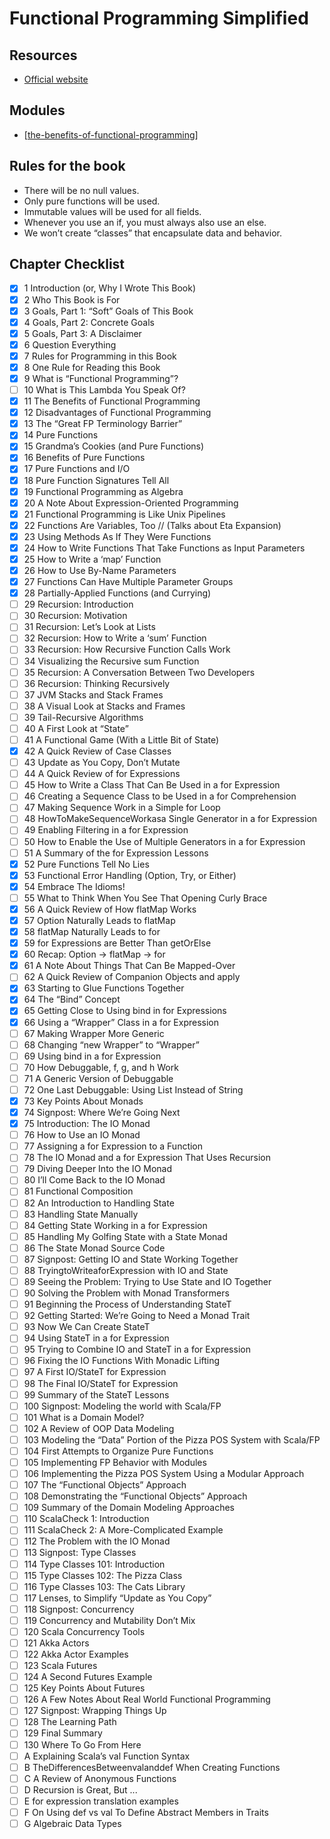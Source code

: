 Functional Programming Simplified
===

Resources
---

- [Official website][1]

<!-- Links -->
[1]: https://alvinalexander.com/photos/functional-programming-simplied-free-pdf-preview/

<!-- Links end -->


Modules
---
- [[the-benefits-of-functional-programming]]

Rules for the book
---

 - There will be no null values.
 - Only pure functions will be used.
 - Immutable values will be used for all fields.
 - Whenever you use an if, you must always also use an else.
 - We won’t create “classes” that encapsulate data and behavior.

Chapter Checklist
---

- [x] 1 Introduction (or, Why I Wrote This Book) 
- [x] 2 Who This Book is For 
- [x] 3 Goals, Part 1: “Soft” Goals of This Book 
- [x] 4 Goals, Part 2: Concrete Goals 
- [x] 5 Goals, Part 3: A Disclaimer 
- [x] 6 Question Everything 
- [x] 7 Rules for Programming in this Book 
- [x] 8 One Rule for Reading this Book 
- [x] 9 What is “Functional Programming”? 
- [ ] 10 What is This Lambda You Speak Of? 
- [x] 11 The Benefits of Functional Programming 
- [x] 12 Disadvantages of Functional Programming 
- [x] 13 The “Great FP Terminology Barrier” 
- [x] 14 Pure Functions
- [x] 15 Grandma’s Cookies (and Pure Functions) 
- [x] 16 Benefits of Pure Functions 
- [x] 17 Pure Functions and I/O 
- [x] 18 Pure Function Signatures Tell All 
- [x] 19 Functional Programming as Algebra 
- [x] 20 A Note About Expression-Oriented Programming 
- [x] 21 Functional Programming is Like Unix Pipelines 
- [x] 22 Functions Are Variables, Too // (Talks about Eta Expansion)
- [x] 23 Using Methods As If They Were Functions 
- [x] 24 How to Write Functions That Take Functions as Input Parameters 
- [x] 25 How to Write a ‘map’ Function 
- [x] 26 How to Use By-Name Parameters 
- [x] 27 Functions Can Have Multiple Parameter Groups 
- [x] 28 Partially-Applied Functions (and Currying) 
- [ ] 29 Recursion: Introduction 
- [ ] 30 Recursion: Motivation 
- [ ] 31 Recursion: Let’s Look at Lists 
- [ ] 32 Recursion: How to Write a ‘sum’ Function 
- [ ] 33 Recursion: How Recursive Function Calls Work 
- [ ] 34 Visualizing the Recursive sum Function 
- [ ] 35 Recursion: A Conversation Between Two Developers 
- [ ] 36 Recursion: Thinking Recursively 
- [ ] 37 JVM Stacks and Stack Frames 
- [ ] 38 A Visual Look at Stacks and Frames 
- [ ] 39 Tail-Recursive Algorithms 
- [ ] 40 A First Look at “State” 
- [ ] 41 A Functional Game (With a Little Bit of State) 
- [x] 42 A Quick Review of Case Classes 
- [ ] 43 Update as You Copy, Don’t Mutate 
- [ ] 44 A Quick Review of for Expressions 
- [ ] 45 How to Write a Class That Can Be Used in a for Expression 
- [ ] 46 Creating a Sequence Class to be Used in a for Comprehension 
- [ ] 47 Making Sequence Work in a Simple for Loop 
- [ ] 48 HowToMakeSequenceWorkasa Single Generator in a for Expression 
- [ ] 49 Enabling Filtering in a for Expression 
- [ ] 50 How to Enable the Use of Multiple Generators in a for Expression 
- [ ] 51 A Summary of the for Expression Lessons 
- [x] 52 Pure Functions Tell No Lies 
- [x] 53 Functional Error Handling (Option, Try, or Either) 
- [x] 54 Embrace The Idioms! 
- [ ] 55 What to Think When You See That Opening Curly Brace 
- [x] 56 A Quick Review of How flatMap Works 
- [x] 57 Option Naturally Leads to flatMap 
- [x] 58 flatMap Naturally Leads to for 
- [x] 59 for Expressions are Better Than getOrElse 
- [x] 60 Recap: Option -> flatMap -> for 
- [x] 61 A Note About Things That Can Be Mapped-Over 
- [ ] 62 A Quick Review of Companion Objects and apply 
- [x] 63 Starting to Glue Functions Together 
- [x] 64 The “Bind” Concept 
- [x] 65 Getting Close to Using bind in for Expressions 
- [x] 66 Using a “Wrapper” Class in a for Expression 
- [ ] 67 Making Wrapper More Generic 
- [ ] 68 Changing “new Wrapper” to “Wrapper” 
- [ ] 69 Using bind in a for Expression 
- [ ] 70 How Debuggable, f, g, and h Work 
- [ ] 71 A Generic Version of Debuggable 
- [ ] 72 One Last Debuggable: Using List Instead of String 
- [x] 73 Key Points About Monads 
- [x] 74 Signpost: Where We’re Going Next 
- [x] 75 Introduction: The IO Monad 
- [ ] 76 How to Use an IO Monad 
- [ ] 77 Assigning a for Expression to a Function 
- [ ] 78 The IO Monad and a for Expression That Uses Recursion 
- [ ] 79 Diving Deeper Into the IO Monad 
- [ ] 80 I’ll Come Back to the IO Monad 
- [ ] 81 Functional Composition 
- [ ] 82 An Introduction to Handling State 
- [ ] 83 Handling State Manually 
- [ ] 84 Getting State Working in a for Expression 
- [ ] 85 Handling My Golfing State with a State Monad 
- [ ] 86 The State Monad Source Code 
- [ ] 87 Signpost: Getting IO and State Working Together 
- [ ] 88 TryingtoWriteaforExpression with IO and State 
- [ ] 89 Seeing the Problem: Trying to Use State and IO Together 
- [ ] 90 Solving the Problem with Monad Transformers 
- [ ] 91 Beginning the Process of Understanding StateT 
- [ ] 92 Getting Started: We’re Going to Need a Monad Trait 
- [ ] 93 Now We Can Create StateT 
- [ ] 94 Using StateT in a for Expression 
- [ ] 95 Trying to Combine IO and StateT in a for Expression 
- [ ] 96 Fixing the IO Functions With Monadic Lifting 
- [ ] 97 A First IO/StateT for Expression 
- [ ] 98 The Final IO/StateT for Expression 
- [ ] 99 Summary of the StateT Lessons 
- [ ] 100 Signpost: Modeling the world with Scala/FP 
- [ ] 101 What is a Domain Model? 
- [ ] 102 A Review of OOP Data Modeling 
- [ ] 103 Modeling the “Data” Portion of the Pizza POS System with Scala/FP 
- [ ] 104 First Attempts to Organize Pure Functions 
- [ ] 105 Implementing FP Behavior with Modules 
- [ ] 106 Implementing the Pizza POS System Using a Modular Approach 
- [ ] 107 The “Functional Objects” Approach 
- [ ] 108 Demonstrating the “Functional Objects” Approach 
- [ ] 109 Summary of the Domain Modeling Approaches 
- [ ] 110 ScalaCheck 1: Introduction 
- [ ] 111 ScalaCheck 2: A More-Complicated Example 
- [ ] 112 The Problem with the IO Monad 
- [ ] 113 Signpost: Type Classes 
- [ ] 114 Type Classes 101: Introduction 
- [ ] 115 Type Classes 102: The Pizza Class 
- [ ] 116 Type Classes 103: The Cats Library 
- [ ] 117 Lenses, to Simplify “Update as You Copy” 
- [ ] 118 Signpost: Concurrency 
- [ ] 119 Concurrency and Mutability Don’t Mix 
- [ ] 120 Scala Concurrency Tools 
- [ ] 121 Akka Actors 
- [ ] 122 Akka Actor Examples 
- [ ] 123 Scala Futures 
- [ ] 124 A Second Futures Example 
- [ ] 125 Key Points About Futures 
- [ ] 126 A Few Notes About Real World Functional Programming 
- [ ] 127 Signpost: Wrapping Things Up 
- [ ] 128 The Learning Path 
- [ ] 129 Final Summary 
- [ ] 130 Where To Go From Here 
- [ ] A Explaining Scala’s val Function Syntax 
- [ ] B TheDifferencesBetweenvalanddef When Creating Functions 
- [ ] C A Review of Anonymous Functions 
- [ ] D Recursion is Great, But ... 
- [ ] E for expression translation examples 
- [ ] F On Using def vs val To Define Abstract Members in Traits 
- [ ] G Algebraic Data Types

[//begin]: # "Autogenerated link references for markdown compatibility"
[the-benefits-of-functional-programming]: the-benefits-of-functional-programming.md "The Benefits of Functional Programming"
[//end]: # "Autogenerated link references"
